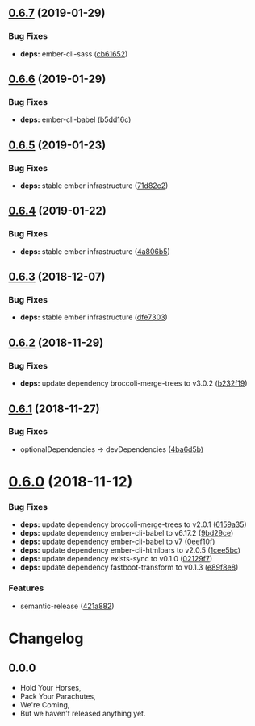 ## [0.6.7](https://github.com/levanto-financial/ember-materialize-shim/compare/v0.6.6...v0.6.7) (2019-01-29)


### Bug Fixes

* **deps:** ember-cli-sass ([cb61652](https://github.com/levanto-financial/ember-materialize-shim/commit/cb61652))

## [0.6.6](https://github.com/levanto-financial/ember-materialize-shim/compare/v0.6.5...v0.6.6) (2019-01-29)


### Bug Fixes

* **deps:** ember-cli-babel ([b5dd16c](https://github.com/levanto-financial/ember-materialize-shim/commit/b5dd16c))

## [0.6.5](https://github.com/levanto-financial/ember-materialize-shim/compare/v0.6.4...v0.6.5) (2019-01-23)


### Bug Fixes

* **deps:** stable ember infrastructure ([71d82e2](https://github.com/levanto-financial/ember-materialize-shim/commit/71d82e2))

## [0.6.4](https://github.com/levanto-financial/ember-materialize-shim/compare/v0.6.3...v0.6.4) (2019-01-22)


### Bug Fixes

* **deps:** stable ember infrastructure ([4a806b5](https://github.com/levanto-financial/ember-materialize-shim/commit/4a806b5))

## [0.6.3](https://github.com/levanto-financial/ember-materialize-shim/compare/v0.6.2...v0.6.3) (2018-12-07)


### Bug Fixes

* **deps:** stable ember infrastructure ([dfe7303](https://github.com/levanto-financial/ember-materialize-shim/commit/dfe7303))

## [0.6.2](https://github.com/levanto-financial/ember-materialize-shim/compare/v0.6.1...v0.6.2) (2018-11-29)


### Bug Fixes

* **deps:** update dependency broccoli-merge-trees to v3.0.2 ([b232f19](https://github.com/levanto-financial/ember-materialize-shim/commit/b232f19))

## [0.6.1](https://github.com/levanto-financial/ember-materialize-shim/compare/v0.6.0...v0.6.1) (2018-11-27)


### Bug Fixes

* optionalDependencies -> devDependencies ([4ba6d5b](https://github.com/levanto-financial/ember-materialize-shim/commit/4ba6d5b))

# [0.6.0](https://github.com/levanto-financial/ember-materialize-shim/compare/v0.5.1...v0.6.0) (2018-11-12)


### Bug Fixes

* **deps:** update dependency broccoli-merge-trees to v2.0.1 ([6159a35](https://github.com/levanto-financial/ember-materialize-shim/commit/6159a35))
* **deps:** update dependency ember-cli-babel to v6.17.2 ([9bd29ce](https://github.com/levanto-financial/ember-materialize-shim/commit/9bd29ce))
* **deps:** update dependency ember-cli-babel to v7 ([0eef10f](https://github.com/levanto-financial/ember-materialize-shim/commit/0eef10f))
* **deps:** update dependency ember-cli-htmlbars to v2.0.5 ([1cee5bc](https://github.com/levanto-financial/ember-materialize-shim/commit/1cee5bc))
* **deps:** update dependency exists-sync to v0.1.0 ([02129f7](https://github.com/levanto-financial/ember-materialize-shim/commit/02129f7))
* **deps:** update dependency fastboot-transform to v0.1.3 ([e89f8e8](https://github.com/levanto-financial/ember-materialize-shim/commit/e89f8e8))


### Features

* semantic-release ([421a882](https://github.com/levanto-financial/ember-materialize-shim/commit/421a882))

Changelog
=========

## 0.0.0

- Hold Your Horses,
- Pack Your Parachutes,
- We're Coming,
- But we haven't released anything yet.
